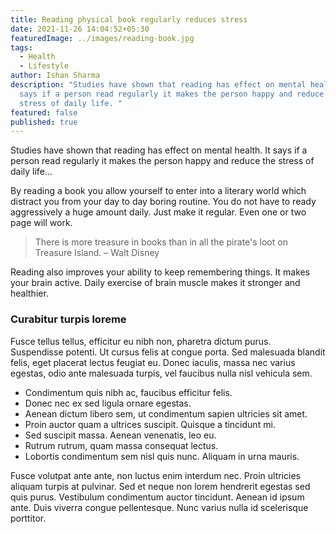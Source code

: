 ```yaml
---
title: Reading physical book regularly reduces stress
date: 2021-11-26 14:04:52+05:30
featuredImage: ../images/reading-book.jpg
tags:
  - Health
  - Lifestyle
author: Ishan Sharma
description: "Studies have shown that reading has effect on mental health. It
  says if a person read regularly it makes the person happy and reduce the
  stress of daily life. "
featured: false
published: true
---
```


Studies have shown that reading has effect on mental health. It says if a person read regularly it makes the person happy and reduce the stress of daily life...

By reading a book you allow yourself to enter into a literary world which distract you from your day to day boring routine. You do not have to ready aggressively a huge amount daily. Just make it regular. Even one or two page will work.

> There is more treasure in books than in all the pirate's loot on Treasure Island. – Walt Disney

Reading also improves your ability to keep remembering things. It makes your brain active. Daily exercise of brain muscle makes it stronger and healthier.

### Curabitur turpis loreme

Fusce tellus tellus, efficitur eu nibh non, pharetra dictum purus. Suspendisse potenti. Ut cursus felis at congue porta. Sed malesuada blandit felis, eget placerat lectus feugiat eu. Donec iaculis, massa nec varius egestas, odio ante malesuada turpis, vel faucibus nulla nisl vehicula sem.

- Condimentum quis nibh ac, faucibus efficitur felis.
- Donec nec ex sed ligula ornare egestas.
- Aenean dictum libero sem, ut condimentum sapien ultricies sit amet.
- Proin auctor quam a ultrices suscipit. Quisque a tincidunt mi.
- Sed suscipit massa. Aenean venenatis, leo eu.
- Rutrum rutrum, quam massa consequat lectus.
- Lobortis condimentum sem nisl quis nunc. Aliquam in urna mauris.

Fusce volutpat ante ante, non luctus enim interdum nec. Proin ultricies aliquam turpis at pulvinar. Sed et neque non lorem hendrerit egestas sed quis purus. Vestibulum condimentum auctor tincidunt. Aenean id ipsum ante. Duis viverra congue pellentesque. Nunc varius nulla id scelerisque porttitor.
